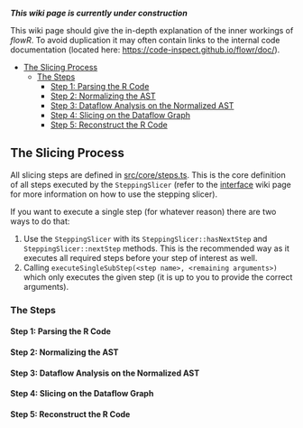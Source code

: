 ***This wiki page is currently under construction***

This wiki page should give the in-depth explanation of the inner workings of *flowR*. To avoid duplication it may often contain links to the internal code documentation (located here: <https://code-inspect.github.io/flowr/doc/>).

<!-- TOC -->
- [The Slicing Process](#the-slicing-process)
  - [The Steps](#the-steps)
    - [Step 1: Parsing the R Code](#step-1-parsing-the-r-code)
    - [Step 2: Normalizing the AST](#step-2-normalizing-the-ast)
    - [Step 3: Dataflow Analysis on the Normalized AST](#step-3-dataflow-analysis-on-the-normalized-ast)
    - [Step 4: Slicing on the Dataflow Graph](#step-4-slicing-on-the-dataflow-graph)
    - [Step 5: Reconstruct the R Code](#step-5-reconstruct-the-r-code)
<!-- TOC -->

## The Slicing Process

All slicing steps are defined in [src/core/steps.ts](https://github.com/Code-Inspect/flowr/blob/main/src/core/steps.ts). This is the core definition of all steps executed by the `SteppingSlicer` (refer to the [interface](https://github.com/Code-Inspect/flowr/wiki/Interface) wiki page for more information on how to use the stepping slicer).

If you want to execute a single step (for whatever reason) there are two ways to do that:

1. Use the `SteppingSlicer` with its `SteppingSlicer::hasNextStep` and `SteppingSlicer::nextStep` methods. This is the recommended way as it executes all required steps before your step of interest as well.
2. Calling `executeSingleSubStep(<step name>, <remaining arguments>)` which only executes the given step (it is up to you to provide the correct arguments).

### The Steps

#### Step 1: Parsing the R Code

#### Step 2: Normalizing the AST

#### Step 3: Dataflow Analysis on the Normalized AST

#### Step 4: Slicing on the Dataflow Graph

#### Step 5: Reconstruct the R Code
